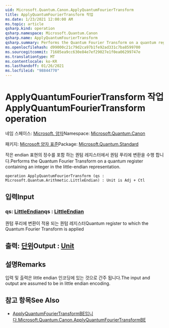 ```yaml
---
uid: Microsoft.Quantum.Canon.ApplyQuantumFourierTransform
title: ApplyQuantumFourierTransform 작업
ms.date: 1/23/2021 12:00:00 AM
ms.topic: article
qsharp.kind: operation
qsharp.namespace: Microsoft.Quantum.Canon
qsharp.name: ApplyQuantumFourierTransform
qsharp.summary: Performs the Quantum Fourier Transform on a quantum register containing an integer in the little-endian representation.
ms.openlocfilehash: d99000c21c79d2ca97b1fe92ad331c7ba8599700
ms.sourcegitcommit: 71605ea9cc630e84e7ef29027e1f0ea06299747e
ms.translationtype: MT
ms.contentlocale: ko-KR
ms.lasthandoff: 01/26/2021
ms.locfileid: "98844770"
---
```

# <a name="applyquantumfouriertransform-operation"></a><span data-ttu-id="152a9-102">ApplyQuantumFourierTransform 작업</span><span class="sxs-lookup"><span data-stu-id="152a9-102">ApplyQuantumFourierTransform operation</span></span>

<span data-ttu-id="152a9-103">네임 스페이스: [Microsoft. 양자](xref:Microsoft.Quantum.Canon)</span><span class="sxs-lookup"><span data-stu-id="152a9-103">Namespace: [Microsoft.Quantum.Canon](xref:Microsoft.Quantum.Canon)</span></span>

<span data-ttu-id="152a9-104">패키지: [Microsoft 양자 표준](https://nuget.org/packages/Microsoft.Quantum.Standard)</span><span class="sxs-lookup"><span data-stu-id="152a9-104">Package: [Microsoft.Quantum.Standard](https://nuget.org/packages/Microsoft.Quantum.Standard)</span></span>


<span data-ttu-id="152a9-105">작은 endian 표현의 정수를 포함 하는 퀀텀 레지스터에서 퀀텀 푸리에 변환을 수행 합니다.</span><span class="sxs-lookup"><span data-stu-id="152a9-105">Performs the Quantum Fourier Transform on a quantum register containing an integer in the little-endian representation.</span></span>

```qsharp
operation ApplyQuantumFourierTransform (qs : Microsoft.Quantum.Arithmetic.LittleEndian) : Unit is Adj + Ctl
```


## <a name="input"></a><span data-ttu-id="152a9-106">입력</span><span class="sxs-lookup"><span data-stu-id="152a9-106">Input</span></span>

### <a name="qs--littleendian"></a><span data-ttu-id="152a9-107">qs: [LittleEndian](xref:Microsoft.Quantum.Arithmetic.LittleEndian)</span><span class="sxs-lookup"><span data-stu-id="152a9-107">qs : [LittleEndian](xref:Microsoft.Quantum.Arithmetic.LittleEndian)</span></span>

<span data-ttu-id="152a9-108">퀀텀 푸리에 변환이 적용 되는 퀀텀 레지스터</span><span class="sxs-lookup"><span data-stu-id="152a9-108">Quantum register to which the Quantum Fourier Transform is applied</span></span>



## <a name="output--unit"></a><span data-ttu-id="152a9-109">출력: [단위](xref:microsoft.quantum.lang-ref.unit)</span><span class="sxs-lookup"><span data-stu-id="152a9-109">Output : [Unit](xref:microsoft.quantum.lang-ref.unit)</span></span>



## <a name="remarks"></a><span data-ttu-id="152a9-110">설명</span><span class="sxs-lookup"><span data-stu-id="152a9-110">Remarks</span></span>

<span data-ttu-id="152a9-111">입력 및 출력은 little endian 인코딩에 있는 것으로 간주 됩니다.</span><span class="sxs-lookup"><span data-stu-id="152a9-111">The input and output are assumed to be in little endian encoding.</span></span>

## <a name="see-also"></a><span data-ttu-id="152a9-112">참고 항목</span><span class="sxs-lookup"><span data-stu-id="152a9-112">See Also</span></span>

- [<span data-ttu-id="152a9-113">ApplyQuantumFourierTransformBE입니다.</span><span class="sxs-lookup"><span data-stu-id="152a9-113">Microsoft.Quantum.Canon.ApplyQuantumFourierTransformBE</span></span>](xref:Microsoft.Quantum.Canon.ApplyQuantumFourierTransformBE)